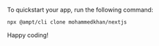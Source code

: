 To quickstart your app, run the following command:

```bash
npx @ampt/cli clone mohammedkhan/nextjs
```

Happy coding!
